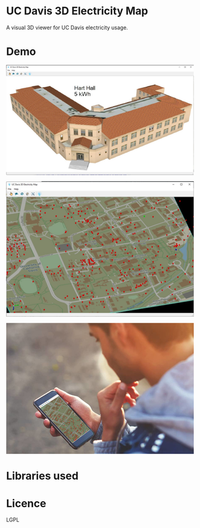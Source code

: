 # UC Davis 3D Electricity Map
A visual 3D viewer for UC Davis electricity usage.

# Demo
![demo_photo-1](https://github.com/bradosia/ucdavis-3D-analyzer/blob/master/share/screen-shot-hart-hall.jpg?raw=true)

![demo_photo-2](https://github.com/bradosia/ucdavis-3D-analyzer/blob/master/share/screen-shot-main.jpg?raw=true)

![demo_photo-3](https://github.com/bradosia/ucdavis-3D-analyzer/blob/master/share/screen-shot-phone-app.jpg?raw=true)

# Libraries used

# Licence 
LGPL

